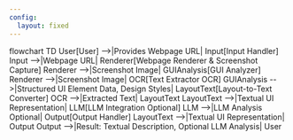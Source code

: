 ```yaml
---
config:
  layout: fixed
---
```

flowchart TD
    User[User] -->|Provides Webpage URL| Input[Input Handler]
    Input -->|Webpage URL| Renderer[Webpage Renderer & Screenshot Capture]
    Renderer -->|Screenshot Image| GUIAnalysis[GUI Analyzer]
    Renderer -->|Screenshot Image| OCR[Text Extractor OCR]
    GUIAnalysis -->|Structured UI Element Data, Design Styles| LayoutText[Layout-to-Text Converter]
    OCR -->|Extracted Text| LayoutText
    LayoutText -->|Textual UI Representation| LLM[LLM Integration Optional]
    LLM -->|LLM Analysis Optional| Output[Output Handler]
    LayoutText -->|Textual UI Representation| Output
    Output -->|Result: Textual Description, Optional LLM Analysis| User


